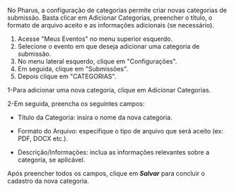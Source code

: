 
No Pharus, a configuração de categorias permite criar novas categorias de submissão. Basta clicar em Adicionar Categorias, preencher o título, o formato de arquivo aceito e as informações adicionais (se necessário). 

1. Acesse "Meus Eventos" no menu superior esquerdo.
2. Selecione o evento em que deseja adicionar uma categoria de submissão.
3. No menu lateral esquerdo, clique em "Configurações".
4. Em seguida, clique em "Submissões".
5. Depois clique em "CATEGORIAS".

1-Para adicionar uma nova categoria, clique em Adicionar Categorias.

2-Em seguida, preencha os seguintes campos:

- Título da Categoria: insira o nome da nova categoria.

- Formato do Arquivo: especifique o tipo de arquivo que será aceito (ex: PDF, DOCX etc.).

- Descrição/Informações: inclua as informações relevantes sobre a categoria, se aplicável.

Após preencher todos os campos, clique em ***Salvar*** para concluir o cadastro da nova categoria.

